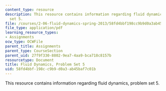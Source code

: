 ```yaml
---
content_type: resource
description: This resource contains information regarding fluid dynamics, problem
  set 5.
file: /courses/2-06-fluid-dynamics-spring-2013/58fd4bbf198cc9b9d0a3ab45baf7c01b_MIT2_06S13_ps5.pdf
file_type: application/pdf
learning_resource_types:
- Assignments
ocw_type: OCWFile
parent_title: Assignments
parent_type: CourseSection
parent_uid: 27f9f330-8802-9ea7-4aa9-bca718c8157b
resourcetype: Document
title: Fluid Dynamics, Problem Set 5
uid: 58fd4bbf-198c-c9b9-d0a3-ab45baf7c01b
---
```

This resource contains information regarding fluid dynamics, problem set 5.

